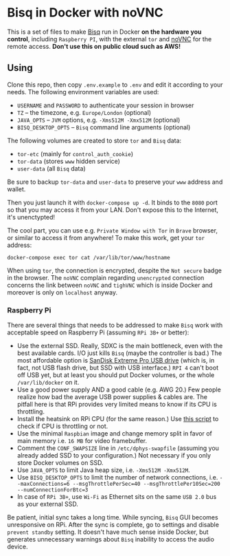 # Bisq in Docker with noVNC

This is a set of files to make [Bisq](https://github.com/bisq-network/bisq) run in Docker **on the hardware you control**, including `Raspberry PI`, with the external `tor` and [noVNC](https://github.com/novnc/noVNC) for the remote access. **Don't use this on public cloud such as AWS!**

## Using

Clone this repo, then copy `.env.example` to `.env` and edit it according to your needs. The following environment variables are used:

* `USERNAME` and `PASSWORD` to authenticate your session in browser
* `TZ` – the timezone, e.g. `Europe/London` (optional)
* `JAVA_OPTS` – `JVM` options, e.g. `-Xms512M -Xmx512M` (optional)
* `BISQ_DESKTOP_OPTS` – `Bisq` command line arguments (optional)

The following volumes are created to store `tor` and `Bisq` data:

* `tor-etc` (mainly for `control_auth_cookie`)
* `tor-data` (stores `www` hidden service)
* `user-data` (all `Bisq` data)

Be sure to backup `tor-data` and `user-data` to preserve your `www` address and wallet.

Then you just launch it with `docker-compose up -d`. It binds to the `8080` port so that you may access it from your LAN. Don't expose this to the Internet, it's unenctypted!

The cool part, you can use e.g. `Private Window with Tor` in `Brave` browser, or similar to access it from anywhere! To make this work, get your `tor` address:

```
docker-compose exec tor cat /var/lib/tor/www/hostname
```

When using `tor`, the connection is encrypted, despite the `Not secure` badge in the browser. The `noVNC` complain regarding `unencrypted` connection concerns the link between `noVNC` and `tighVNC` which is inside Docker and moreover is only on `localhost` anyway.

### Raspberry Pi

There are several things that needs to be addressed to make `Bisq` work with acceptable speed on Raspberry Pi (assuming `RPi 3B+` or better):

* Use the external SSD. Really, SDXC is the main bottleneck, even with the best available cards. I/O just kills `Bisq` (maybe the controller is bad.) The most affordable option is [SanDisk Extreme Pro USB drive](https://www.sandisk.com/home/usb-flash/extremepro-usb) (which is, in fact, not USB flash drive, but SSD with USB interface.) `RPI 4` can't boot off USB yet, but at least you should put Docker volumes, or the whole `/var/lib/docker` on it.
* Use a good power supply AND a good cable (e.g. AWG 20.) Few people realize how bad the average USB power supplies & cables are. The pitfall here is that RPi provides very limited means to know if its CPU is throttling.
* Install the heatsink on RPi CPU (for the same reason.) Use [this script](https://github.com/bamarni/pi64/issues/4#issuecomment-292707581) to check if CPU is throttling or not.
* Use the minimal `Raspbian` image and change memory split in favor of main memory i.e. `16 MB` for video framebuffer.
* Comment the `CONF_SWAPSIZE` line in `/etc/dphys-swapfile` (assuming you already added SSD to your configuration.) Not necessary if you only store Docker volumes on SSD.
* Use `JAVA_OPTS` to limit Java heap size, i.e. `-Xms512M -Xmx512M`.
* Use `BISQ_DESKTOP_OPTS` to limit the number of network connections, i.e. `--maxConnections=6 --msgThrottlePerSec=40 --msgThrottlePer10Sec=200 --numConnectionForBtc=3`
* In case of `RPi 3B+`, use `Wi-Fi` as Ethernet sits on the same `USB 2.0` bus as your external SSD.

Be patient, initial sync takes a long time. While syncing, `Bisq` GUI becomes unresponsive on RPi. After the sync is complete, go to settings and disable `prevent standby` setting. It doesn't have much sense inside Docker, but generates unnecessary warnings about `Bisq` inability to access the audio device.
